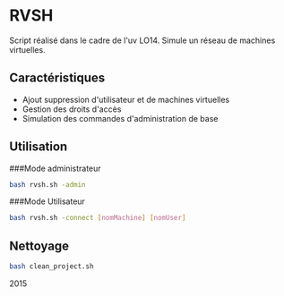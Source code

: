 # RVSH

Script réalisé dans le cadre de l'uv LO14.
Simule un réseau de machines virtuelles.

## Caractéristiques

- Ajout suppression d'utilisateur et de machines virtuelles
- Gestion des droits d'accès
- Simulation des commandes d'administration de base

## Utilisation

###Mode administrateur
```sh
bash rvsh.sh -admin
```

###Mode Utilisateur
```sh
bash rvsh.sh -connect [nomMachine] [nomUser]
```

## Nettoyage

```sh
bash clean_project.sh
```

2015
